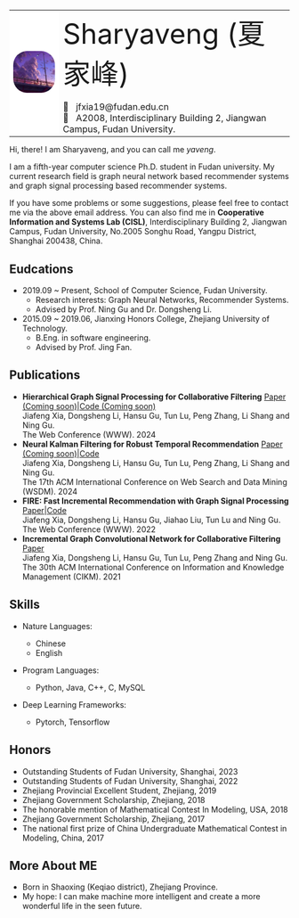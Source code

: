 <html><body>
<table frame=void rules="none">
  <tr>
    <td align='center' style="background-color:#FFFFFFFF">
      <img src='pic/photo.jpg' style="zoom:25%;border-radius:100px;">
    </td>
    <td>
      <div  style='font-size:50px'>Sharyaveng (夏 家峰)</div>
      <br>
      <div style='font-size:16px'>📧&nbsp;&nbsp;&nbsp;jfxia19@fudan.edu.cn<br>🏢 &nbsp;&nbsp;A2008, Interdisciplinary Building 2, Jiangwan Campus, Fudan University.</div>
    </td>
  </tr>
</table>
</body></html>

Hi, there! I am Sharyaveng, and you can call me *yaveng*. 

I am a fifth-year computer science Ph.D. student in Fudan university. My current research field is graph neural network based recommender systems and graph signal processing based recommender systems.

If you have some problems or some suggestions, please feel free to contact me via the above email address. You can also find me in **Cooperative Information and Systems Lab (CISL)**, Interdisciplinary Building 2, Jiangwan Campus, Fudan University, No.2005 Songhu Road, Yangpu District, Shanghai 200438, China.

## Eudcations
* 2019.09 ~ Present, School of Computer Science, Fudan University.
  * Research interests: Graph Neural Networks, Recommender Systems.
  * Advised by Prof. Ning Gu and Dr. Dongsheng Li.
* 2015.09 ~ 2019.06, Jianxing Honors College, Zhejiang University of Technology.
  * B.Eng. in software engineering.
  * Advised by Prof. Jing Fan.


## Publications
* **Hierarchical Graph Signal Processing for Collaborative Filtering** [Paper (Coming soon)]()|[Code (Coming soon)]()\
  Jiafeng Xia, Dongsheng Li, Hansu Gu, Tun Lu, Peng Zhang, Li Shang and Ning Gu.\
  The Web Conference (WWW). 2024 
* **Neural Kalman Filtering for Robust Temporal Recommendation** [Paper (Coming soon)]()|[Code](https://github.com/Yaveng/NeuFilter)\
  Jiafeng Xia, Dongsheng Li, Hansu Gu, Tun Lu, Peng Zhang, Li Shang and Ning Gu.\
  The 17th ACM International Conference on Web Search and Data Mining (WSDM). 2024
* **FIRE: Fast Incremental Recommendation with Graph Signal Processing** [Paper](https://dl.acm.org/doi/abs/10.1145/3485447.3512108)|[Code](https://dl.acm.org/doi/abs/10.1145/3485447.3512108)\
  Jiafeng Xia, Dongsheng Li, Hansu Gu, Jiahao Liu, Tun Lu and Ning Gu.\
  The Web Conference (WWW). 2022 
* **Incremental Graph Convolutional Network for Collaborative Filtering** [Paper](https://dl.acm.org/doi/abs/10.1145/3459637.3482354)\
  Jiafeng Xia, Dongsheng Li, Hansu Gu, Tun Lu, Peng Zhang and Ning Gu.\
  The 30th ACM International Conference on Information and Knowledge Management (CIKM). 2021
  


## Skills
* Nature Languages:
  * Chinese
  * English
 
* Program Languages:
  * Python, Java, C++, C, MySQL

* Deep Learning Frameworks:
  * Pytorch, Tensorflow



## Honors
* Outstanding Students of Fudan University, Shanghai, 2023
* Outstanding Students of Fudan University, Shanghai, 2022
* Zhejiang Provincial Excellent Student, Zhejiang, 2019
* Zhejiang Government Scholarship, Zhejiang, 2018
* The honorable mention of Mathematical Contest In Modeling, USA, 2018
* Zhejiang Government Scholarship, Zhejiang, 2017
* The national first prize of China Undergraduate Mathematical Contest in Modeling, China, 2017



## More About ME
* Born in Shaoxing (Keqiao district), Zhejiang Province.
* My hope: I can make machine more intelligent and create a more  wonderful life in the seen future.
